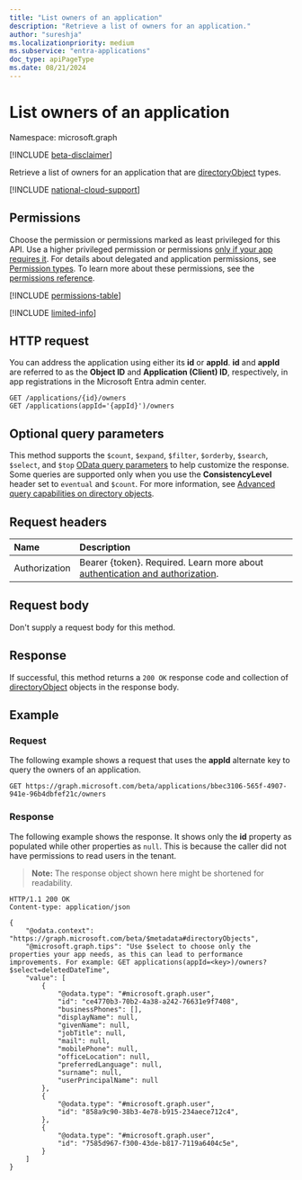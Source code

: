 ```yaml
---
title: "List owners of an application"
description: "Retrieve a list of owners for an application."
author: "sureshja"
ms.localizationpriority: medium
ms.subservice: "entra-applications"
doc_type: apiPageType
ms.date: 08/21/2024
---
```


# List owners of an application

Namespace: microsoft.graph

[!INCLUDE [beta-disclaimer](../../includes/beta-disclaimer.md)]

Retrieve a list of owners for an application that are [directoryObject](../resources/directoryobject.md) types.

[!INCLUDE [national-cloud-support](../../includes/all-clouds.md)]

## Permissions
Choose the permission or permissions marked as least privileged for this API. Use a higher privileged permission or permissions [only if your app requires it](/graph/permissions-overview#best-practices-for-using-microsoft-graph-permissions). For details about delegated and application permissions, see [Permission types](/graph/permissions-overview#permission-types). To learn more about these permissions, see the [permissions reference](/graph/permissions-reference).

<!-- { "blockType": "permissions", "name": "application_list_owners" } -->
[!INCLUDE [permissions-table](../includes/permissions/application-list-owners-permissions.md)]

[!INCLUDE [limited-info](../../includes/limited-info.md)]

## HTTP request

You can address the application using either its **id** or **appId**. **id** and **appId** are referred to as the **Object ID** and **Application (Client) ID**, respectively, in app registrations in the Microsoft Entra admin center.
<!-- { "blockType": "ignored" } -->
```http
GET /applications/{id}/owners
GET /applications(appId='{appId}')/owners
```

## Optional query parameters
This method supports the `$count`, `$expand`, `$filter`, `$orderby`, `$search`, `$select`, and `$top` [OData query parameters](/graph/query-parameters) to help customize the response. Some queries are supported only when you use the **ConsistencyLevel** header set to `eventual` and `$count`. For more information, see [Advanced query capabilities on directory objects](/graph/aad-advanced-queries).

## Request headers
| Name           | Description                |
|:---------------|:---------------------------|
|Authorization|Bearer {token}. Required. Learn more about [authentication and authorization](/graph/auth/auth-concepts).|

## Request body
Don't supply a request body for this method.

## Response

If successful, this method returns a `200 OK` response code and collection of [directoryObject](../resources/directoryobject.md) objects in the response body.
## Example
### Request
The following example shows a request that uses the **appId** alternate key to query the owners of an application.

<!-- {
  "blockType": "request",
  "name": "application_get_owners"
}-->
```msgraph-interactive
GET https://graph.microsoft.com/beta/applications/bbec3106-565f-4907-941e-96b4dbfef21c/owners
```

### Response
The following example shows the response. It shows only the **id** property as populated while other properties as `null`. This is because the caller did not have permissions to read users in the tenant. 
>**Note:** The response object shown here might be shortened for readability.
<!-- {
  "blockType": "response",
  "truncated": true,
  "@odata.type": "microsoft.graph.directoryObject",
  "isCollection": true
} -->
```http
HTTP/1.1 200 OK
Content-type: application/json

{
    "@odata.context": "https://graph.microsoft.com/beta/$metadata#directoryObjects",
    "@microsoft.graph.tips": "Use $select to choose only the properties your app needs, as this can lead to performance improvements. For example: GET applications(appId=<key>)/owners?$select=deletedDateTime",
    "value": [
        {
            "@odata.type": "#microsoft.graph.user",
            "id": "ce4770b3-70b2-4a38-a242-76631e9f7408",
            "businessPhones": [],
            "displayName": null,
            "givenName": null,
            "jobTitle": null,
            "mail": null,
            "mobilePhone": null,
            "officeLocation": null,
            "preferredLanguage": null,
            "surname": null,
            "userPrincipalName": null
        },
        {
            "@odata.type": "#microsoft.graph.user",
            "id": "858a9c90-38b3-4e78-b915-234aece712c4",
        },
        {
            "@odata.type": "#microsoft.graph.user",
            "id": "7585d967-f300-43de-b817-7119a6404c5e",
        }
    ]
}
```

<!-- uuid: 8fcb5dbc-d5aa-4681-8e31-b001d5168d79
2015-10-25 14:57:30 UTC -->
<!--
{
  "type": "#page.annotation",
  "description": "List owners",
  "keywords": "",
  "section": "documentation",
  "tocPath": "",
  "suppressions": [
  ]
}
-->

